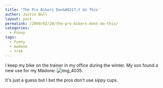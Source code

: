 ```yaml
---
title: 'The Pro Bikers Don&#8217;t do This'
author: Justin Ball
layout: post
permalink: /2009/02/20/the-pro-bikers-dont-do-this/
categories:
  - Funny
tags:
  - Funny
  - madone
  - trek
---
```

I keep my bike on the trainer in my office during the winter. My son found a new use for my Madone:
![img_4035][1].

 [1]: /images/posts/2009/02/img_4035-300x200.jpg "img_4035"

It's just a guess but I bet the pros don't use sippy cups.